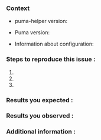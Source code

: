 <!---
  Hello and thanks for reporting an issue to the puma-helper project.
  These comments will guide you filling your issue report and won't be printed.

  You may not use this template if your issue isn't a bug report.
 -->

<!--- Give some information about your setup. -->
### Context

- puma-helper version:

- Puma version:

- Information about configuration:

### Steps to reproduce this issue :
<!--- Give steps allowing to reproduce this issue. -->
1.
2.
3.

### Results you expected :
<!--- Describe expected behaviour. -->

### Results you observed :
<!--- Describe observed behaviour. -->

### Additional information :
<!--- Extra information you think is important to share. May be empty. -->

